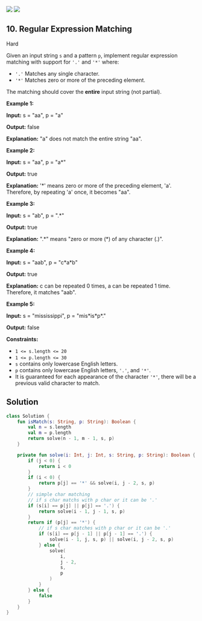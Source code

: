 [![](https://img.shields.io/github/stars/javadev/LeetCode-in-Kotlin?label=Stars&style=flat-square)](https://github.com/javadev/LeetCode-in-Kotlin)
[![](https://img.shields.io/github/forks/javadev/LeetCode-in-Kotlin?label=Fork%20me%20on%20GitHub%20&style=flat-square)](https://github.com/javadev/LeetCode-in-Kotlin/fork)

## 10\. Regular Expression Matching

Hard

Given an input string `s` and a pattern `p`, implement regular expression matching with support for `'.'` and `'*'` where:

*   `'.'` Matches any single character.
*   `'*'` Matches zero or more of the preceding element.

The matching should cover the **entire** input string (not partial).

**Example 1:**

**Input:** s = "aa", p = "a"

**Output:** false

**Explanation:** "a" does not match the entire string "aa". 

**Example 2:**

**Input:** s = "aa", p = "a\*"

**Output:** true

**Explanation:** '\*' means zero or more of the preceding element, 'a'. Therefore, by repeating 'a' once, it becomes "aa". 

**Example 3:**

**Input:** s = "ab", p = ".\*"

**Output:** true

**Explanation:** ".\*" means "zero or more (\*) of any character (.)". 

**Example 4:**

**Input:** s = "aab", p = "c\*a\*b"

**Output:** true

**Explanation:** c can be repeated 0 times, a can be repeated 1 time. Therefore, it matches "aab". 

**Example 5:**

**Input:** s = "mississippi", p = "mis\*is\*p\*."

**Output:** false 

**Constraints:**

*   `1 <= s.length <= 20`
*   `1 <= p.length <= 30`
*   `s` contains only lowercase English letters.
*   `p` contains only lowercase English letters, `'.'`, and `'*'`.
*   It is guaranteed for each appearance of the character `'*'`, there will be a previous valid character to match.

## Solution

```kotlin
class Solution {
    fun isMatch(s: String, p: String): Boolean {
        val n = s.length
        val m = p.length
        return solve(n - 1, m - 1, s, p)
    }

    private fun solve(i: Int, j: Int, s: String, p: String): Boolean {
        if (j < 0) {
            return i < 0
        }
        if (i < 0) {
            return p[j] == '*' && solve(i, j - 2, s, p)
        }
        // simple char matching
        // if s char matchs with p char or it can be '.'
        if (s[i] == p[j] || p[j] == '.') {
            return solve(i - 1, j - 1, s, p)
        }
        return if (p[j] == '*') {
            // if s char matches with p char or it can be '.'
            if (s[i] == p[j - 1] || p[j - 1] == '.') {
                solve(i - 1, j, s, p) || solve(i, j - 2, s, p)
            } else {
                solve(
                    i,
                    j - 2,
                    s,
                    p
                )
            }
        } else {
            false
        }
    }
}
```